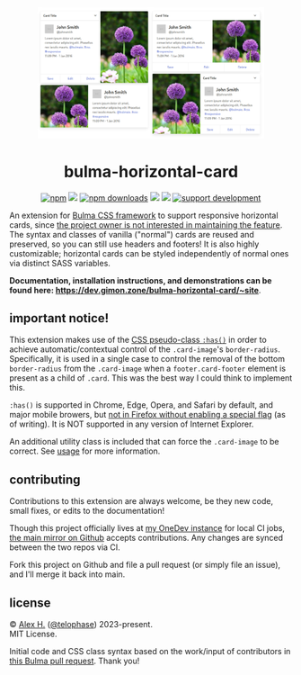 <div align="center">
<img src="hugo/static/hcard.png" style="max-width: 80%;">
<h1>bulma-horizontal-card</h1>
<p>
<a href="https://www.npmjs.com/package/@telophase/bulma-horizontal-card"><img src="https://img.shields.io/npm/v/@telophase/bulma-horizontal-card?logo=npm" alt="npm"></a>
<a href="https://www.npmjs.com/package/@telophase/bulma-horizontal-card?activeTab=dependencies"><img src="https://img.shields.io/npm/dependency-version/@telophase/bulma-horizontal-card/bulma?label=bulma%20version&logo=bulma"></a>
<a href="https://www.npmjs.com/package/@telophase/bulma-horizontal-card"><img src="https://img.shields.io/npm/dw/@telophase/bulma-horizontal-card?logo=npm" alt="npm downloads"></a> 
<a href=""><img src="https://img.shields.io/github/last-commit/telophase/bulma-horizontal-card?label=last%20commit&logo=github"></a>
<a href="https://www.npmjs.com/package/@telophase/bulma-horizontal-card"><img src="https://img.shields.io/npm/l/@telophase/bulma-horizontal-card"></a>
<a href="https://ko-fi.com/gimon"><img src="https://img.shields.io/static/v1?label=support&amp;color=blueviolet&amp;message=@%20ko-fi&amp;logo=ko-fi" alt="support development"></a></p>
<p>
</div>

An extension for [Bulma CSS framework](https://github.com/jgthms/bulma)  to support responsive horizontal cards, since [the project owner is not interested in maintaining the feature](https://github.com/jgthms/bulma/pull/1596#issuecomment-429735282).  The syntax and classes of vanilla ("normal") cards are reused and preserved, so you can still use headers and footers! It is also highly customizable; horizontal cards can be styled independently of normal ones via distinct SASS variables.

**Documentation, installation instructions, and demonstrations can be found here: https://dev.gimon.zone/bulma-horizontal-card/~site**.

## important notice!
This extension makes use of the [CSS pseudo-class `:has()`](https://developer.mozilla.org/en-US/docs/Web/CSS/:has) in order to achieve automatic/contextual control of the `.card-image`'s `border-radius`. Specifically, it is used in a single case to control the removal of the bottom `border-radius` from the `.card-image` when a `footer.card-footer` element is present as a child of `.card`. This was the best way I could think to implement this.

`:has()` is supported in Chrome, Edge, Opera, and Safari by default, and major mobile browers, but [not in Firefox without enabling a special flag](https://caniuse.com/css-has) (as of writing). It is NOT supported in any version of Internet Explorer.

An additional utility class is included that can force the `.card-image` to be correct. See [usage](https://dev.gimon.zone/bulma-horizontal-card/~site/usage/#fix-block-footers-on-firefox-with-is-radiusless-bottom) for more information.

## contributing
Contributions to this extension are always welcome, be they new code, small fixes, or edits to the documentation!

Though this project officially lives at [my OneDev instance](https://dev.gimon.zone/bulma-horizontal-card/~files) for local CI jobs, [the main mirror on Github](https://github.com/telophase/bulma-horizontal-card) accepts contributions.  Any changes are synced between the two repos via CI.

Fork this project on Github and file a pull request (or simply file an issue), and I'll merge it back into main.

## license
&#169; [Alex H.](https://gimon.zone) ([@telophase](https://github.com/telophase)) 2023-present.<br>
MIT License.

Initial code and CSS class syntax based on the work/input of contributors in [this Bulma pull request](https://github.com/jgthms/bulma/pull/1596). Thank you!

